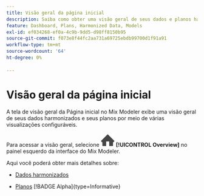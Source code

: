 ```yaml
---
title: Visão geral da página inicial
description: Saiba como obter uma visão geral de seus dados e planos harmonizados no Mix Modeler.
feature: Dashboard, Plans, Harmonized Data, Models
exl-id: ef034268-ef0a-4c9b-9dd5-d98ff8150b95
source-git-commit: f073e8f44fc2aa731a69725ebdb99700d1f91a91
workflow-type: tm+mt
source-wordcount: '64'
ht-degree: 0%

---
```


# Visão geral da página inicial


A tela de visão geral da Página inicial no Mix Modeler exibe uma visão geral de seus dados harmonizados e seus planos por meio de várias visualizações configuráveis.

Para acessar a visão geral, selecione ![Página inicial](/help/assets/icons/Home.svg) **[!UICONTROL Overview]** no painel esquerdo da interface do Mix Modeler.

Aqui você poderá obter mais detalhes sobre:

* [Dados harmonizados](harmonized-data.md)

* [Planos](plans.md) [!BADGE Alpha]{type=Informative}
